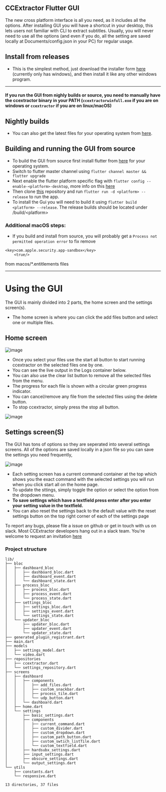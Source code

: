 ## CCExtractor Flutter GUI 

The new cross platform interface is all you need, as it includes all the options. After installing GUI you will have a shortcut in your desktop, this lets users not familiar with CLI to extract subtitles.
Usually, you will never need to use all the options (and even if you do, all the setting are saved locally at Documents/config.json in your PC) for regular usage.

## Install from releases 
- This is the simplest method, just download the installer form [here](https://github.com/CCExtractor/ccextractor/releases) (currently only has windows), and then install it like any other windows program.

--- 


#### If you run the GUI from nighly builds or source, you need to manually have the ccextractor binary in your PATH (`ccextractorwinfull.exe` if you are on windows or `ccextractor` if you are on linux/macOS)


## Nightly builds
- You can also get the latest files for your operating system from [here](https://nightly.link/CCExtractor/ccextractorfluttergui/workflows/create_artifacts/master).

## Building and running the GUI from source
- To build the GUI from source first install flutter from [here](https://flutter.dev/docs/get-started/install) for your operating system.
- Switch to flutter master channel using `flutter channel master && flutter upgrade`
- Next enable the flutter platform specific flag with `flutter config --enable-<platform>-desktop`, more info on this [here](https://flutter.dev/desktop)
- Then clone [this](https://github.com/CCExtractor/ccextractorfluttergui) repository and run `flutter run -d <platform> --release` to run the app. 
- To install the Gui you will need to build it using `flutter build <platform> --release`. The release builds should be located under /build/\<platform> 

### Additional macOS steps:
- If you build and install from source, you will probably get a `Process not permitted operation error` to fix remove 
```
<key>com.apple.security.app-sandbox</key>
	<true/>
```
from macos/*.entitlements files

--- 
# Using the GUI

The GUI is mainly divided into 2 parts, the home screen and the settings screen(s). 

- The home screen is where you can click the add files button and select one or multiple files. 


## Home screen
![image](https://ccextractor.org/images/flutter_gui/addfiles.png)

- Once you select your files use the start all button to start running ccextractor on the selected files one by one. 
- You can see the live output in the Logs container below. 
- You can also use the clear list button to remove all the selected files from the menu. 
- The progress for each file is shown with a circular green progress indicator. 
- You can cancel/remove any file from the selected files using the delete button. 
- To stop ccextractor, simply press the stop all button.

![image](https://ccextractor.org/images/flutter_gui/ccxrunning.png)

## Settings screen(S)

The GUI has tons of options so they are seperated into several settings screens. All of the options are saved locally in a json file so you can save the settings you need frequently,

![image](https://ccextractor.org/images/flutter_gui/settings.png)


- Each setting screen has a current command container at the top which shows you the exact command with the selected settings you will run when you click start all on the home page. 
- To update the sttings, simply toggle the option or select the option from the dropdown menu. 
- **To save settings which have a textfield press enter after you enter your setting value in the textfield.** 
- You can also reset the settings back to the default value with the reset settings button on the top right corner of each of the settings page



To report any bugs, please file a issue on github or get in touch with us on slack. Most CCExtractor developers hang out in a slack team. You're welcome to request an invitation [here](https://ccextractor.org/public/general/support/)


### Project structure
```
lib/
├── bloc
│   ├── dashboard_bloc
│   │   ├── dashboard_bloc.dart
│   │   ├── dashboard_event.dart
│   │   └── dashboard_state.dart
│   ├── process_bloc
│   │   ├── process_bloc.dart
│   │   ├── process_event.dart
│   │   └── process_state.dart
│   ├── settings_bloc
│   │   ├── settings_bloc.dart
│   │   ├── settings_event.dart
│   │   └── settings_state.dart
│   └── updater_bloc
│       ├── updater_bloc.dart
│       ├── updater_event.dart
│       └── updater_state.dart
├── generated_plugin_registrant.dart
├── main.dart
├── models
│   ├── settings_model.dart
│   └── video.dart
├── repositories
│   ├── ccextractor.dart
│   └── settings_repository.dart
├── screens
│   ├── dashboard
│   │   ├── components
│   │   │   ├── add_files.dart
│   │   │   ├── custom_snackbar.dart
│   │   │   ├── process_tile.dart
│   │   │   └── udp_button.dart
│   │   └── dashboard.dart
│   ├── home.dart
│   └── settings
│       ├── basic_settings.dart
│       ├── components
│       │   ├── current_command.dart
│       │   ├── custom_divider.dart
│       │   ├── custom_dropdown.dart
│       │   ├── custom_path_button.dart
│       │   ├── custom_swtich_listTile.dart
│       │   └── custom_textfield.dart
│       ├── hardsubx_settings.dart
│       ├── input_settings.dart
│       ├── obscure_settings.dart
│       └── output_settings.dart
└── utils
    ├── constants.dart
    └── responsive.dart

13 directories, 37 files
```
